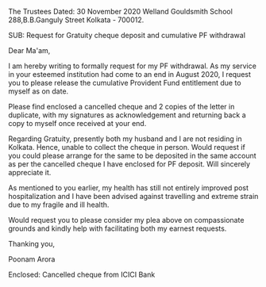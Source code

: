 The Trustees								Dated: 30 November 2020
Welland Gouldsmith School
288,B.B.Ganguly Street
Kolkata - 700012.

SUB: Request for Gratuity cheque deposit and cumulative PF withdrawal

Dear Ma'am,

I am hereby writing to formally request for my PF withdrawal. As my service in your esteemed institution had come to an end in August 2020, I request you to please release the cumulative Provident Fund entitlement due to myself as on date. 

Please find enclosed a cancelled cheque and 2 copies of the letter in duplicate, with my signatures as acknowledgement and returning back a copy to myself once received at your end. 

Regarding Gratuity, presently both my husband and I are not residing in Kolkata. Hence, unable to collect the cheque in person. Would request if you could please arrange for the same to be deposited in the same account as per the cancelled cheque I have enclosed for PF deposit. Will sincerely appreciate it.

As mentioned to you earlier, my health has still not entirely improved post hospitalization and I have been advised against travelling and extreme strain due to my fragile and ill health. 

Would request you to please consider my plea above on compassionate grounds and kindly help with facilitating both my earnest requests.

Thanking you, 


Poonam Arora

Enclosed: Cancelled cheque from ICICI Bank
